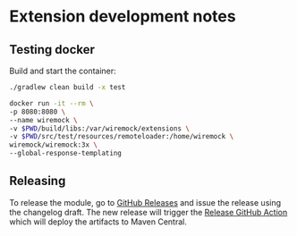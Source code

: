 # Extension development notes

## Testing docker

Build and start the container:

```bash
./gradlew clean build -x test
```

```bash
docker run -it --rm \
-p 8080:8080 \
--name wiremock \
-v $PWD/build/libs:/var/wiremock/extensions \
-v $PWD/src/test/resources/remoteloader:/home/wiremock \
wiremock/wiremock:3x \
--global-response-templating
```

## Releasing

To release the module, go to [GitHub Releases](https://github.com/wiremock/wiremock-state-extension/releases) and
issue the release using the changelog draft.
The new release will trigger the [Release GitHub Action](https://github.com/wiremock/wiremock-state-extension/actions/workflows/release.yml)
which will deploy the artifacts to Maven Central.
